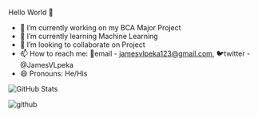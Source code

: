 Hello World 👋


- 🔭 I’m currently working on my BCA Major Project
- 🌱 I’m currently learning Machine Learning
- 👯 I’m looking to collaborate on Project
- 📫 How to reach me: 📧email - jamesvlpeka123@gmail.com, 🐦twitter - @JamesVLpeka
- 😄 Pronouns: He/His


![GitHub Stats](https://github-readme-stats.vercel.app/api?username=JamesVanlalpeka&&show_icons=true&title_color=ffffff&icon_color=bb2acf&text_color=daf7dc&theme=radical)


![github](https://user-images.githubusercontent.com/66527505/158825516-f8555937-2e22-443b-8fd3-2be25f6324d0.gif)






